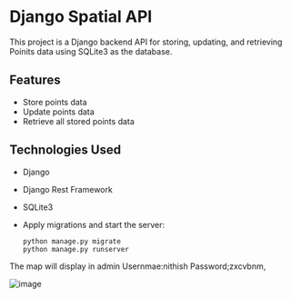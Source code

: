 # Django Spatial API

This project is a Django backend API for storing, updating, and retrieving Poinits data using SQLite3 as the database.

## Features
- Store points data
- Update points data
- Retrieve all stored points data


## Technologies Used
- Django
- Django Rest Framework
- SQLite3

- Apply migrations and start the server:
    ```
    python manage.py migrate
    python manage.py runserver
    ```

The map will display in admin
Usernmae:nithish
Password;zxcvbnm,

![image](https://github.com/user-attachments/assets/9d54b889-1e1e-4a5c-9e85-d0d14a5e447b)
